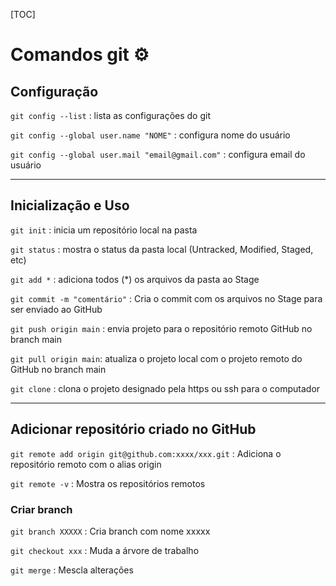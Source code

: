[TOC]

# Comandos git :gear:



## Configuração

`git config --list` : lista as configurações do git

`git config --global user.name "NOME"` : configura nome do usuário

`git config --global user.mail "email@gmail.com"` : configura email do usuário

___

## Inicialização e Uso

`git init` : inicia um repositório local na pasta

`git status` : mostra o status da pasta local (Untracked, Modified, Staged, etc)

`git add *` : adiciona todos (*) os arquivos da pasta ao Stage

`git commit -m "comentário"` : Cria o commit com os arquivos no Stage para ser enviado ao GitHub

`git push origin main` : envia projeto para o repositório remoto GitHub no branch main

`git pull origin main`: atualiza o projeto local com o projeto remoto do GitHub no branch main

`git clone` : clona o projeto designado pela https ou ssh para o computador

___

## Adicionar repositório criado no GitHub

`git remote add origin git@github.com:xxxx/xxx.git` :  Adiciona o repositório remoto com o alias origin

`git remote -v` : Mostra os repositórios remotos

### Criar branch

`git branch XXXXX`  : Cria branch com nome xxxxx

`git checkout xxx` : Muda a árvore de trabalho

`git merge` : Mescla alterações
